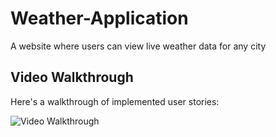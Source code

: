 # Weather-Application
A website where users can view live weather data for any city

## Video Walkthrough
Here's a walkthrough of implemented user stories:

<img src='http://g.recordit.co/uM2DeJNL2R.gif' title='Video Walkthrough' width='' alt='Video Walkthrough' />
